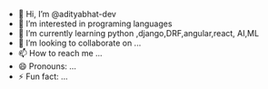 - 👋 Hi, I’m @adityabhat-dev
- 👀 I’m interested in programing languages
- 🌱 I’m currently learning python ,django,DRF,angular,react, AI,ML
- 💞️ I’m looking to collaborate on ...
- 📫 How to reach me ...
- 😄 Pronouns: ...
- ⚡ Fun fact: ...

<!---
adityabhat-dev/adityabhat-dev is a ✨ special ✨ repository because its `README.md` (this file) appears on your GitHub profile.
You can click the Preview link to take a look at your changes.
--->

